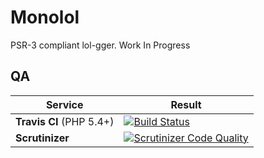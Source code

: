 Monolol
=====

PSR-3 compliant lol-gger. Work In Progress

QA
--

Service | Result
--- | ---
**Travis CI** (PHP 5.4+) | [![Build Status](https://travis-ci.org/devwebpeanuts/monolol.svg?branch=master)](https://travis-ci.org/devwebpeanuts/monolol)
**Scrutinizer** | [![Scrutinizer Code Quality](https://scrutinizer-ci.com/g/devwebpeanuts/monolol/badges/quality-score.png?b=master)](https://scrutinizer-ci.com/g/devwebpeanuts/monolol/?branch=master)
